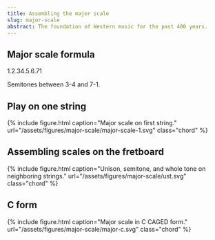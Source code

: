 ```yaml
---
title: Assembling the major scale
slug: major-scale
abstract: The foundation of Western music for the past 400 years. 
---
```


## Major scale formula

1.2.34.5.6.71

Semitones between 3-4 and 7-1. 

## Play on one string

{% include figure.html
    caption="Major scale on first string."
    url="/assets/figures/major-scale/major-scale-1.svg"
    class="chord"
%}

## Assembling scales on the fretboard

{% include figure.html
    caption="Unison, semitone, and whole tone on neighboring strings."
    url="/assets/figures/major-scale/ust.svg"
    class="chord"
%}

## C form

{% include figure.html
    caption="Major scale in C CAGED form."
    url="/assets/figures/major-scale/major-c.svg"
    class="chord"
%}

